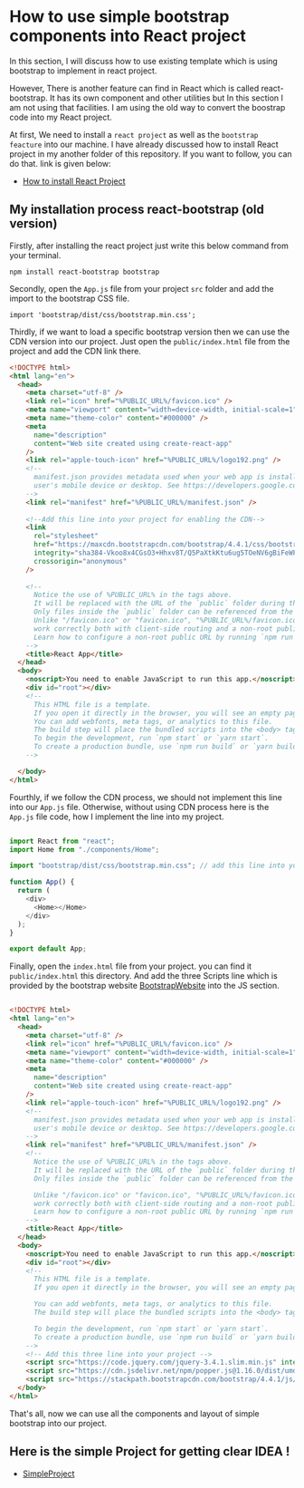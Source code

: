 # How to use simple bootstrap components into React project

In this section, I will discuss how to use existing template which is using bootstrap to implement in react project.

However, There is another feature can find in React which is called react-bootstrap. It has its own component and other utilities but In this section I am not using that facilities. I am using the old way to convert the boostrap code into my React project.

At first, We need to install a `react project` as well as the `bootstrap feacture` into our machine. I have already discussed how to install React project in my another folder of this repository. If you want to follow, you can do that. link is given below:

- [How to install React Project](https://github.com/Maxyee/reactdevelopmentstrategies/tree/master/installReactProject)


## My installation process react-bootstrap (old version)

Firstly, after installing the react project just write this below command from your terminal.

`npm install react-bootstrap bootstrap`

Secondly, open the `App.js` file from your project `src` folder and add the import to the bootstrap CSS file.

`import 'bootstrap/dist/css/bootstrap.min.css';`

Thirdly, if we want to load a specific bootstrap version then we can use the CDN version into our project. Just open the `public/index.html` file from the project and add the CDN link there.

```html
<!DOCTYPE html>
<html lang="en">
  <head>
    <meta charset="utf-8" />
    <link rel="icon" href="%PUBLIC_URL%/favicon.ico" />
    <meta name="viewport" content="width=device-width, initial-scale=1" />
    <meta name="theme-color" content="#000000" />
    <meta
      name="description"
      content="Web site created using create-react-app"
    />
    <link rel="apple-touch-icon" href="%PUBLIC_URL%/logo192.png" />
    <!--
      manifest.json provides metadata used when your web app is installed on a
      user's mobile device or desktop. See https://developers.google.com/web/fundamentals/web-app-manifest/
    -->
    <link rel="manifest" href="%PUBLIC_URL%/manifest.json" />
    
    <!--Add this line into your project for enabling the CDN-->
    <link
      rel="stylesheet"
      href="https://maxcdn.bootstrapcdn.com/bootstrap/4.4.1/css/bootstrap.min.css"
      integrity="sha384-Vkoo8x4CGsO3+Hhxv8T/Q5PaXtkKtu6ug5TOeNV6gBiFeWPGFN9MuhOf23Q9Ifjh"
      crossorigin="anonymous"
    />
    
    <!--
      Notice the use of %PUBLIC_URL% in the tags above.
      It will be replaced with the URL of the `public` folder during the build.
      Only files inside the `public` folder can be referenced from the HTML.
      Unlike "/favicon.ico" or "favicon.ico", "%PUBLIC_URL%/favicon.ico" will
      work correctly both with client-side routing and a non-root public URL.
      Learn how to configure a non-root public URL by running `npm run build`.
    -->
    <title>React App</title>
  </head>
  <body>
    <noscript>You need to enable JavaScript to run this app.</noscript>
    <div id="root"></div>
    <!--
      This HTML file is a template.
      If you open it directly in the browser, you will see an empty page.
      You can add webfonts, meta tags, or analytics to this file.
      The build step will place the bundled scripts into the <body> tag.
      To begin the development, run `npm start` or `yarn start`.
      To create a production bundle, use `npm run build` or `yarn build`.
    -->

  </body>
</html>

```

Fourthly, if we follow the CDN process, we should not implement this line into our `App.js` file. Otherwise, without using CDN process here is the `App.js` file code, how I implement the line into my project.

```js

import React from "react";
import Home from "./components/Home";

import "bootstrap/dist/css/bootstrap.min.css"; // add this line into your project

function App() {
  return (
    <div>
      <Home></Home>
    </div>
  );
}

export default App;

```
Finally, open the `index.html` file from your project. you can find it `public/index.html` this directory. And add the three Scripts line which is provided by the bootstrap website [BootstrapWebsite](https://getbootstrap.com/docs/4.4/getting-started/introduction/) into the JS section.

```html

<!DOCTYPE html>
<html lang="en">
  <head>
    <meta charset="utf-8" />
    <link rel="icon" href="%PUBLIC_URL%/favicon.ico" />
    <meta name="viewport" content="width=device-width, initial-scale=1" />
    <meta name="theme-color" content="#000000" />
    <meta
      name="description"
      content="Web site created using create-react-app"
    />
    <link rel="apple-touch-icon" href="%PUBLIC_URL%/logo192.png" />
    <!--
      manifest.json provides metadata used when your web app is installed on a
      user's mobile device or desktop. See https://developers.google.com/web/fundamentals/web-app-manifest/
    -->
    <link rel="manifest" href="%PUBLIC_URL%/manifest.json" />
    <!--
      Notice the use of %PUBLIC_URL% in the tags above.
      It will be replaced with the URL of the `public` folder during the build.
      Only files inside the `public` folder can be referenced from the HTML.

      Unlike "/favicon.ico" or "favicon.ico", "%PUBLIC_URL%/favicon.ico" will
      work correctly both with client-side routing and a non-root public URL.
      Learn how to configure a non-root public URL by running `npm run build`.
    -->
    <title>React App</title>
  </head>
  <body>
    <noscript>You need to enable JavaScript to run this app.</noscript>
    <div id="root"></div>
    <!--
      This HTML file is a template.
      If you open it directly in the browser, you will see an empty page.

      You can add webfonts, meta tags, or analytics to this file.
      The build step will place the bundled scripts into the <body> tag.

      To begin the development, run `npm start` or `yarn start`.
      To create a production bundle, use `npm run build` or `yarn build`.
    -->
    <!-- Add this three line into your project -->
    <script src="https://code.jquery.com/jquery-3.4.1.slim.min.js" integrity="sha384-J6qa4849blE2+poT4WnyKhv5vZF5SrPo0iEjwBvKU7imGFAV0wwj1yYfoRSJoZ+n" crossorigin="anonymous"></script>
    <script src="https://cdn.jsdelivr.net/npm/popper.js@1.16.0/dist/umd/popper.min.js" integrity="sha384-Q6E9RHvbIyZFJoft+2mJbHaEWldlvI9IOYy5n3zV9zzTtmI3UksdQRVvoxMfooAo" crossorigin="anonymous"></script>
    <script src="https://stackpath.bootstrapcdn.com/bootstrap/4.4.1/js/bootstrap.min.js" integrity="sha384-wfSDF2E50Y2D1uUdj0O3uMBJnjuUD4Ih7YwaYd1iqfktj0Uod8GCExl3Og8ifwB6" crossorigin="anonymous"></script>
  </body>
</html>

```
That's all, now we can use all the components and layout of simple bootstrap into our project.

## Here is the simple Project for getting clear IDEA !

- [SimpleProject](https://github.com/Maxyee/reactdevelopmentstrategies/tree/master/simpleBootstrapUseInReact/sampleProject)
